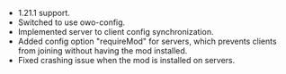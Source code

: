 - 1.21.1 support.
- Switched to use owo-config.
- Implemented server to client config synchronization.
- Added config option "requireMod" for servers, which prevents clients from joining without having the mod installed.
- Fixed crashing issue when the mod is installed on servers.